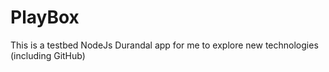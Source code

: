 PlayBox
=======

This is a testbed NodeJs Durandal app for me to explore new technologies (including GitHub)
